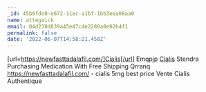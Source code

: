 ```yaml
---
_id: 45b9fdc0-e672-11ec-a1bf-1bb3eea08aa0
name: attegaick
email: 04d238d839a45e47c4e2280a0e02b4f1
permalink: false
date: '2022-06-07T14:58:21.458Z'
---
```

[url=https://newfasttadalafil.com/]Cialis[/url] Emqpjp <a href=https://newfasttadalafil.com/>Cialis</a> Stendra Purchasing Medication With Free Shipping Qrranq https://newfasttadalafil.com/ - cialis 5mg best price Vente Cialis Authentique
